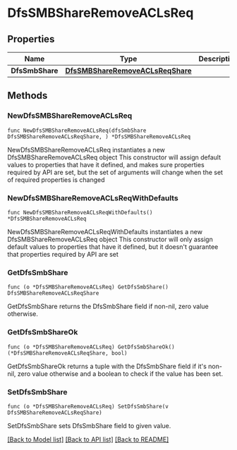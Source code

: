 # DfsSMBShareRemoveACLsReq

## Properties

Name | Type | Description | Notes
------------ | ------------- | ------------- | -------------
**DfsSmbShare** | [**DfsSMBShareRemoveACLsReqShare**](DfsSMBShareRemoveACLsReqShare.md) |  | 

## Methods

### NewDfsSMBShareRemoveACLsReq

`func NewDfsSMBShareRemoveACLsReq(dfsSmbShare DfsSMBShareRemoveACLsReqShare, ) *DfsSMBShareRemoveACLsReq`

NewDfsSMBShareRemoveACLsReq instantiates a new DfsSMBShareRemoveACLsReq object
This constructor will assign default values to properties that have it defined,
and makes sure properties required by API are set, but the set of arguments
will change when the set of required properties is changed

### NewDfsSMBShareRemoveACLsReqWithDefaults

`func NewDfsSMBShareRemoveACLsReqWithDefaults() *DfsSMBShareRemoveACLsReq`

NewDfsSMBShareRemoveACLsReqWithDefaults instantiates a new DfsSMBShareRemoveACLsReq object
This constructor will only assign default values to properties that have it defined,
but it doesn't guarantee that properties required by API are set

### GetDfsSmbShare

`func (o *DfsSMBShareRemoveACLsReq) GetDfsSmbShare() DfsSMBShareRemoveACLsReqShare`

GetDfsSmbShare returns the DfsSmbShare field if non-nil, zero value otherwise.

### GetDfsSmbShareOk

`func (o *DfsSMBShareRemoveACLsReq) GetDfsSmbShareOk() (*DfsSMBShareRemoveACLsReqShare, bool)`

GetDfsSmbShareOk returns a tuple with the DfsSmbShare field if it's non-nil, zero value otherwise
and a boolean to check if the value has been set.

### SetDfsSmbShare

`func (o *DfsSMBShareRemoveACLsReq) SetDfsSmbShare(v DfsSMBShareRemoveACLsReqShare)`

SetDfsSmbShare sets DfsSmbShare field to given value.



[[Back to Model list]](../README.md#documentation-for-models) [[Back to API list]](../README.md#documentation-for-api-endpoints) [[Back to README]](../README.md)


